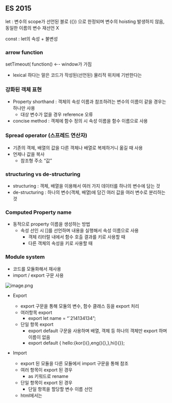 ## ES 2015

let : 변수의 scope가 선언된 블로 ({}) 으로 한정되며 변수의 hoisting 발생하지 않음, 동일한 이름의 변수 재선언 X

const : let의 속성 + 불변성

### arrow function

setTimeout( function()  ←- window가 가짐

- lexical 하다는 말은 코드가 작성된(선언된) 물리적 위치에 기반한다는

### 강화된 객체 표현

- Property shorthand : 객체의 속성 이름과 참조하려는 변수의 이름이 같을 경우는 하나만 사용
    - 대상 변수가 없을 경우 reference 오류
- concise method : 객체에 함수 정의 시 속성 이름을 함수 이름으로 사용

### Spread operator (스프레드 연산자)

- 기존의 객체, 배열의 값을 다른 객체나 배열로 복제하거니 옮길 때 사용
- 언제나 값을 복사
    - 참조형 주소 “값”

### structuring vs de-structuring

- structuring : 객체, 배열을 이용해서 여러 가지 데이터를 하나의 변수에 담는 것
- de-structuring : 하나의 변수(객체, 배열)에 담긴 여러 값을 여러 변수로 분리하는 것

### Computed Property name

- 동적으로 property 이름을 생성하는 방법
    - 속성 선인 시 []를 선언하며 내용을 실행해서 속성 이름으로 사용
        - 객체 리터럴 내에서 함수 호출 결과를 키로 사용할 때
        - 다른 객체의 속성을 키로 사용할 때

### Module system

- 코드를 모듈화해서 재사용
- import / export 구문 사용

![image.png](attachment:76fe2dee-1b22-4576-ad48-2ed2a2649c8e:image.png)

- Export
    - export 구문을 통해 모듈의 변수, 함수 클래스 등을 export 처리
    - 여러항목 export
        - export let name = “`214134134”;
    - 단일 항목 export
        - export default 구문을 사용하며 배열, 객체 등 하나의 객체만 export 하며 이름이 없음
        - export default { hello:{kor(){},eng(){},},hi(){}};

- Import
    - export 된 모듈을 다른 모듈에서 import 구문을 통해 참조
    - 여러 항목이 export 된 경우
        - as 키워드로 rename
    - 단일 항목이 export 된 경우
        - 단일 항목을 할당할 변수 이름 선언
    - html에서는 <script type=”module”> 구문 사용

### Promise

- callback hell에 대한 대책으로 비동기 작업이 성공적으로 종료된 이휴의 결과값 또는 실패 사유를 처리하기 위한 API
- pending : 실제 작업을 위한 준비단계
    - Promise 객체 생성 및 fulfilled, rejected 상황에서 호출할 handler 함수 바인딩
- fulfilled(이행) : 동작이 성공적으로 완료된 상태
- rejected(거부) : 동작이 실패한 상태

### Proxy

- 메서드의 기본적인 동작을 가로채서 추가적인 작업을 수행하거나 대체하는 행위 / 객체
    - Vue 3.x에서는 반응성을 처리하기 위해 Proxy 사용
- 반응성 : B의 값을 변경하면 sum도 변경된다.
    - 선언적인 방식으로 어떤 값에 대한 변경에 대한 제어를 수행하는 프로그래밍 방식
- Handler : trap을 가지는 placeholder 객체
- Trap : target 객체의 property에 접근하기 위한 set/get 등 메서드들(이미 정의됨)로 내부 메서드와 연결됨

![image.png](attachment:c23ab850-ea49-4c19-aaad-f8c712e2965b:image.png)

# ES 2016

지수 연산자

- ** 연산자로 거듭제곱
- 배열에 includes() 메서드 추가

### async ~ await

- then - catch의 문제접 : callback hell 다음의 then hell 유발
- async : 비동기 함수를 동기적으로 사용할 함수에 선언하며 async가 선언된 함수는 자동으로 promise가 됨
- await : 비동기 함수를 호출할 때 사용
    - 반드시 async 함수 내에서만 사용
    - fulfilled의 parameter로 전달되는 값은 return으로 처리되며 rejected는 error 발생시켜 catch에서 처리
- 전체적으로 try ~ catch ~ finally 구문을 사용

### Optional Chaining

- 값이 있을 경우만 chaining
    - let user = [{~~~
    - user.email.id
- 대책1 : 3항 연산자
    - [user.email](http://user.email) ? user.email.id
- 대책2 : optional Chaning
    - user.email?.id

### Null coalescing operator

- || : falsy 한 상황 (null, undefined, false, 0, “”)에서 무조건 오른쪽 피 연산자 반환
- ?? : null 또는 undefined인 경우에만 오른쪽 오른쪽 피 연산자 반환하며 0, false, “”와 같은 falsy 값은 왼쪽 피연산자 반환
